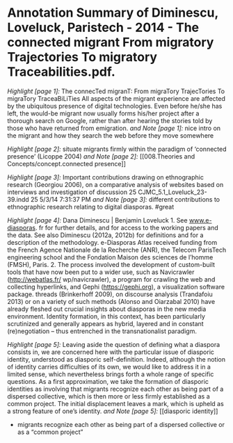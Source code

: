 # Annotation Summary of Diminescu, Loveluck, Paristech - 2014 - The connected migrant From migratory Trajectories To migratory Traceabilities.pdf.
 *Highlight [page 1]:* The connecTed migranT: From migraTory TrajecTories To migraTory TraceaBiLiTies All aspects of the migrant experience are affected by the ubiquitous presence of digital technologies. Even before he/she has left, the would-be migrant now usually forms his/her project after a thorough search on Google, rather than after hearing the stories told by those who have returned from emigration.
 *and Note [page 1]:* nice intro on the migrant and how they search the web before they move somewhere

 *Highlight [page 2]:* situate migrants firmly within the paradigm of ‘connected presence’ (Licoppe 2004)
 *and Note [page 2]:* [[008.Theories and Concepts/concept.connected presence]]

 *Highlight [page 3]:* Important contributions drawing on ethnographic research (Georgiou 2006), on a comparative analysis of websites based on interviews and investigation of discussion 25 CJMC_5.1_Loveluck_23-39.indd 25 5/3/14 7:31:37 PM
 *and Note [page 3]:* different contributions to ethnographic research relating to digital diasporas. #great 

 *Highlight [page 4]:* Dana Diminescu | Benjamin Loveluck 1. See www.e-diasporas. fr for further details, and for access to the working papers and the data. See also Diminescu (2012a, 2012b) for definitions and for a description of the methodology. e-Diasporas Atlas received funding from the French Agence Nationale de la Recherche (ANR), the Telecom ParisTech engineering school and the Fondation Maison des sciences de l’homme (FMSH), Paris. 2. The process involved the development of custom-built tools that have now been put to a wider use, such as Navicrawler (http://webatlas.fr/ wp/navicrawler), a program for crawling the web and collecting hyperlinks, and Gephi (https://gephi.org), a visualization software package. threads (Brinkerhoff 2009), on discourse analysis (Trandafoiu 2013) or on a variety of such methods (Alonso and Oiarzabal 2010) have already fleshed out crucial insights about diasporas in the new media environment. Identity formation, in this context, has been particularly scrutinized and generally appears as hybrid, layered and in constant (re)negotiation – thus entrenched in the transnationalist paradigm.

 *Highlight [page 5]:* Leaving aside the question of defining what a diaspora consists in, we are concerned here with the particular issue of diasporic identity, understood as diasporic self-definition. Indeed, although the notion of identity carries difficulties of its own, we would like to address it in a limited sense, which nevertheless brings forth a whole range of specific questions. As a first approximation, we take the formation of diasporic identities as involving that migrants recognize each other as being part of a dispersed collective, which is then more or less firmly established as a common project. The initial displacement leaves a mark, which is upheld as a strong feature of one’s identity.
 *and Note [page 5]:* [[diasporic identity]]

- migrants recognize each other as being part of a dispersed collective or as a “common project”

